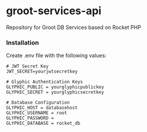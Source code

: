 # groot-services-api
Repository for Groot DB Services based on Rocket PHP

### Installation
Create .env file with the following values:
```
# JWT Secret Key
JWT_SECRET=yourjwtsecretkey

# Glyphic Authentication Keys
GLYPHIC_PUBLIC = yourglyphicpublickey
GLYPHIC_SECRET = yourglyphicsecretkey

# Database Configuration
GLYPHIC_HOST = databasehost
GLYPHIC_USERNAME = root
GLYPHIC_PASSWORD =
GLYPHIC_DATABASE = rocket_db
```
